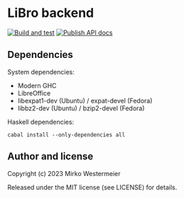 # LiBro backend

[![Build and test](https://github.com/libro-app/backend/actions/workflows/test.yml/badge.svg)](https://github.com/libro-app/backend/actions/workflows/test.yml)
[![Publish API docs](https://github.com/libro-app/backend/actions/workflows/haddock-pages.yml/badge.svg)](https://github.com/libro-app/backend/actions/workflows/haddock-pages.yml)

## Dependencies

System dependencies:

- Modern GHC
- LibreOffice
- libexpat1-dev (Ubuntu) / expat-devel (Fedora)
- libbz2-dev (Ubuntu) / bzip2-devel (Fedora)

Haskell dependencies:

```
cabal install --only-dependencies all
```

## Author and license

Copyright (c) 2023 Mirko Westermeier

Released under the MIT license (see LICENSE) for details.
